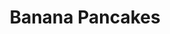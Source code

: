 ---
title: Banana Pancakes
metadata:
  course: Breakfast
  source: https://www.panmacmillan.com/blogs/lifestyle-wellbeing/joe-wicks-protein-pancakes-recipe-body-coach
  servings: '1'
  title: Banana Pancakes
ingredients:
- name: oats
  amount: 25 g
- name: coconut oil
  amount: 1 tsp
- name: baking powder
  amount: 1 pinch
- name: protein powder
  amount: 1 scoop
- name: egg
  amount: '1'
- name: banana
  amount: '1'
cookware:
- name: blender
- name: frying pan
- name: spatula
steps:
- description: Put banana, protein powder, egg, oats and baking powder into the blender
    and whizz until smooth.
- description: Add coconut oil to a frying pan on a high heat and then add a scoop
    of the mixture to the pan to cook (I use a 1/4 cup measure). Cook until it's solidified
    and then flip with a spatula to cook the other side.
- description: Work your way through the rest of the mixture, and then serve with
    your favourite toppings.

---